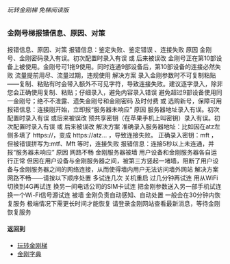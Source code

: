 ###### 玩转金刚梯 免梯阅读版
### 金刚号梯报错信息、原因、对策

报错信息、原因、对策
报错信息：鉴定失败、鉴定错误 、连接失败
原因
金刚号、金刚密码录入有误。初次配置时录入有误 或 后来被误改
金刚号正在第10部设备上被使用。金刚号可1拖9使用。同时连通9部设备后，第10部设备的连接必然失败
流量提前用尽、流量过期，违规使用
解决方案
录入金刚参数时不可复制粘贴——复制、粘贴有时会带入额外不可见字符，导致连接失败。建议逐字录入，除非您会正确使用复制、粘贴；仔细录入，避免内容录入错误
避免超过9部设备使用同一金刚号；绝不不泄露、遗失金刚号和金刚密码
及时付费 或 选购新号，保障可用
报错信息：连接刚开始，立即报“服务器未响应”
原因
服务器地址录入有误。初次配置时录入有误 或后来被误改
预共享密钥（在苹果手机上叫密钥）录入有误。初次配置时录入有误 或 后来被误改
解决方案
准确录入服务器地址：比如因在atz左侧多填了 https://，变成 https://atz… ，导致连接失败。
正确录入密钥：mft ，但被错误拼写为:mtf、Mft 等时，连接失败
报错信息：连接5秒以上未连通，并报“服务器未响应”
原因
网路不畅
金刚服务器被墙
用户设备和金刚服务器各自运行正常
但因在用户设备与金刚服务器之间，被第三方竖起一堵墙，阻断了用户设备与金刚服务器之间的网络连接，从而使得墙内用户无法访问墙外网站
解决方案
网路不畅——请按以下顺序处置
多试连几次
关机重启
过几分钟再试连
用从WiFi切换到4G再试连
换另一间电话公司的SIM卡试连 
把金刚参数送入另一部手机试连
换一个Wi-Fi信号源试连
被墙
金刚负责自动感知、自动处置
一般会在30分钟内恢复服务
极端情况下需更长时间才能恢复
请登录金刚网站查看最新消息，等待金刚恢复服务


#### 返回到
- [玩转金刚梯](https://github.com/a2zitpro/web/blob/master/LadderFree/A.md)
- [金刚字典](https://github.com/a2zitpro/web/blob/master/LadderFree/kkDictionary/KKDictionary.md)
